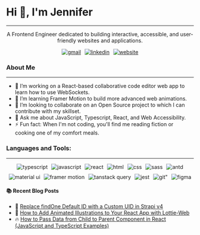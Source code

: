 # Hi 👋, I'm Jennifer
- - -

<p style="text-align: center">A Frontend Engineer dedicated to building interactive, accessible, and user-friendly websites and applications.</p>

<div style="display: flex; flex-wrap: wrap; justify-content: center; gap: 10px">
<a href="mailto:jennakafor00@gmail.com" target="blank"><img src="https://img.shields.io/badge/Gmail-D14836?style=for-the-badge&logo=gmail&logoColor=white" alt="gmail" /></a>
<a href="https://linkedin.com/in/jenniferokafor" target="blank"><img src="https://img.shields.io/badge/LinkedIn-0077B5?style=for-the-badge&logo=linkedin&logoColor=white" alt="linkedin" /></a>
<a href="https://jenoften.codes" target="blank"><img src="https://img.shields.io/badge/website-000000?style=for-the-badge&logo=About.me&logoColor=white" alt="website" /></a>
</div>

### About Me
- - -
- 🔭 I’m working on a React-based collaborative code editor web app to learn how to use WebSockets.
- 🌱 I’m learning Framer Motion to build more advanced web animations.
- 👯 I’m looking to collaborate on an Open Source project to which I can contribute with my skillset.
- 💬 Ask me about JavaScript, Typescript, React, and Web Accessibility.
- ⚡ Fun fact: When I'm not coding, you'll find me reading fiction or cooking one of my comfort meals.


### Languages and Tools:
- - -
<div style="display: flex; flex-wrap: wrap; justify-content: center; gap: 10px">
<img src="https://img.shields.io/badge/TypeScript-007ACC?style=for-the-badge&logo=typescript&logoColor=white" alt="typescript" />
<img src="https://img.shields.io/badge/JavaScript-323330?style=for-the-badge&logo=javascript&logoColor=F7DF1E" alt="javascript" />
<img src="https://img.shields.io/badge/React-20232A?style=for-the-badge&logo=react&logoColor=61DAFB" alt="react" />
<img src="https://img.shields.io/badge/HTML5-E34F26?style=for-the-badge&logo=html5&logoColor=white" alt="html" />
<img src="https://img.shields.io/badge/CSS3-1572B6?style=for-the-badge&logo=css3&logoColor=white" alt="css" />
<img src="https://img.shields.io/badge/Sass-CC6699?style=for-the-badge&logo=sass&logoColor=white" alt="sass" />
<img src="https://img.shields.io/badge/Ant%20Design-1890FF?style=for-the-badge&logo=antdesign&logoColor=white" alt="antd" />
<img src="https://img.shields.io/badge/Material%20UI-007FFF?style=for-the-badge&logo=mui&logoColor=white" alt="material ui" />
<img src="https://img.shields.io/badge/Framer-black?style=for-the-badge&logo=framer&logoColor=blue" alt="framer motion" />
<img src="https://img.shields.io/badge/React_Query-FF4154?style=for-the-badge&logo=React_Query&logoColor=white" alt="tanstack query" />
<img src="https://img.shields.io/badge/Jest-C21325?style=for-the-badge&logo=jest&logoColor=white" alt="jest" />
<img src="https://img.shields.io/badge/GIT-E44C30?style=for-the-badge&logo=git&logoColor=white" alt=git" />
<img src="https://img.shields.io/badge/Figma-F24E1E?style=for-the-badge&logo=figma&logoColor=white" alt="figma" />

[//]: # (<img src="" alt="" />)
</div>

#### :books: Recent Blog Posts
<!-- BLOGPOSTS:START -->
 - 🌮 [Replace findOne Default ID with a Custom UID in Strapi v4](https://jen.hashnode.dev/replace-findone-default-id-with-a-custom-uid-in-strapi-v4)
 - 💯 [How to Add Animated Illustrations to Your React App with Lottie-Web](https://jen.hashnode.dev/how-to-add-animated-illustrations-to-your-react-app-with-lottie-web)
 - 🔥 [How to Pass Data from Child to Parent Component in React &lpar;JavaScript and TypeScript Examples&rpar;](https://jen.hashnode.dev/how-to-pass-data-from-child-to-parent-component-in-react-javascript-and-typescript-examples)<!-- BLOGPOSTS:END -->
